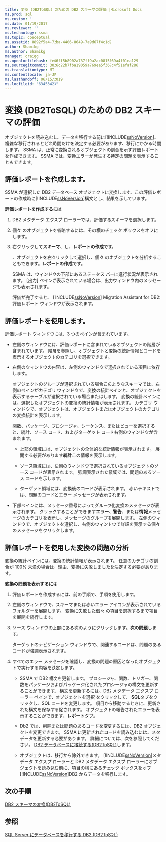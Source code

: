 ```yaml
---
title: 変換 (DB2ToSQL) のための DB2 スキーマの評価 |Microsoft Docs
ms.prod: sql
ms.custom: ''
ms.date: 01/19/2017
ms.reviewer: ''
ms.technology: ssma
ms.topic: conceptual
ms.assetid: 8892f5a4-72ba-4406-8649-7a9d67f4c1d9
author: Shamikg
ms.author: Shamikg
manager: craigg
ms.openlocfilehash: fe66ff5b8902a737ff9a2ac0815069a4f01ea129
ms.sourcegitcommit: 3026c22b7fba19059a769ea5f367c4f51efaf286
ms.translationtype: MT
ms.contentlocale: ja-JP
ms.lasthandoff: 06/15/2019
ms.locfileid: "63453423"
---
```

# <a name="assessing-db2-schemas-for-conversion-db2tosql"></a>変換 (DB2ToSQL) のための DB2 スキーマの評価
オブジェクトを読み込むし、データを移行する前に[!INCLUDE[ssNoVersion](../../includes/ssnoversion-md.md)]、複雑な移行されるとどれ時間だけを決定する必要があります、移行にかかる時間します。 SSMA は、正常に変換されるオブジェクトの割合を示す評価レポートを作成できます。 SSMA では、変換エラーが発生する特定の問題を表示することもできます。  
  
## <a name="creating-assessment-reports"></a>評価レポートを作成します。  
SSMA が選択した DB2 データベース オブジェクトに変換します、この評価レポートの作成時に[!INCLUDE[ssNoVersion](../../includes/ssnoversion-md.md)]構文とし、結果を示しています。  
  
**評価レポートを作成するには**  
  
1.  DB2 メタデータ エクスプ ローラーでは、評価するスキーマを選択します。  
  
2.  個々 のオブジェクトを省略するには、その横のチェック ボックスをオフにします。  
  
3.  右クリックして**スキーマ**、し、**レポートの作成**です。  
  
    、オブジェクトを右クリックして選択し、個々 のオブジェクトを分析することもできます。**レポートの作成**です。  
  
    SSMA は、ウィンドウの下部にあるステータス バーに進行状況が表示されます。 [出力] ペインが表示されている場合は、出力ウィンドウ内のメッセージも表示されます。  
  
    評価が完了すると、 [!INCLUDE[ssNoVersion](../../includes/ssnoversion-md.md)] Migration Assistant for DB2:評価レポート ウィンドウが表示されます。  
  
## <a name="using-assessment-reports"></a>評価レポートを使用します。  
評価レポート ウィンドウには、3 つのペインが含まれています。  
  
-   左側のウィンドウには、評価レポートに含まれているオブジェクトの階層が含まれています。 階層を参照し、オブジェクトと変換の統計情報とコードを表示するオブジェクトのカテゴリを選択できます。  
  
-   右側のウィンドウの内容は、左側のウィンドウで選択されている項目に依存します。  
  
    オブジェクトのグループが選択されている場合このようなスキーマでは、右側のペインがカテゴリ ウィンドウで、変換の統計ペインと、オブジェクトを表示するテーブルが選択されている場合またはします。 変換の統計ペインには、選択したオブジェクトの変換の統計情報が表示されます。 カテゴリ ウィンドウで、オブジェクトは、オブジェクトまたはオブジェクトのカテゴリの変換統計を表示します。  
  
    関数、パッケージ、プロシージャ、シーケンス、またはビューを選択すると、統計、ソース コード、およびターゲット コード右側のウィンドウが含まれます。  
  
    -   上部の領域には、オブジェクトの全体的な統計情報が表示されます。 展開する必要があります**統計**この情報を表示します。  
  
    -   ソース領域には、左側のウィンドウで選択されているオブジェクトのソース コードが表示されます。 強調表示された領域では、問題のあるソース コードを示します。  
  
    -   ターゲット領域には、変換後のコードが表示されます。 赤いテキストでは、問題のコードとエラー メッセージが表示されます。  
  
-   下部ペインには、メッセージ番号によってグループ化変換のメッセージが表示されます。 クリックすることができます**エラー**、**警告**、または**情報**メッセージのカテゴリを表示し、メッセージのグループを展開します。 左側のウィンドウで、オブジェクトを選択し、右側のウィンドウで詳細を表示する個々 のメッセージをクリックします。  
  
## <a name="analyzing-conversion-problems-by-using-the-assessment-report"></a>評価レポートを使用した変換の問題の分析  
変換の統計ペインには、変換の統計情報が表示されます。 任意のカテゴリの割合が 100% 未満の場合は、理由、変換に失敗しましたを決定する必要があります。  
  
**変換の問題を表示するには**  
  
1.  評価レポートを作成するには、前の手順で、手順を使用します。  
  
2.  左側のウィンドウで、スキーマまたは赤いエラー アイコンが表示されているフォルダーを展開します。 変換に失敗した個々 の項目を選択するまで項目を展開を続行します。  
  
3.  ソース ウィンドウの上部にある次のようにクリックします。**次の問題**します。  
  
    ターゲットのナビゲーション ウィンドウで、関連するコードは、問題のあるコードが強調表示されます。  
  
4.  すべてのエラー メッセージを確認し、変換の問題の原因となったオブジェクトで実行する内容を決定します。  
  
    -   SSMA で DB2 構文を更新します。 プロシージャ、関数、トリガー、関数をパッケージおよびパッケージ化されたプロシージャの構文を更新することができます。 構文を更新するには、DB2 メタデータ エクスプ ローラー ペインで、オブジェクトを選択 をクリックして、 **SQL**タブをクリックし、SQL コードを変更します。 項目から移動するときに、更新された構文を保存する促されます。 オブジェクトの報告されたエラーを表示することができます、**レポート**タブ。  
  
    -   Db2 では、削除または問題のあるコードを変更するには、DB2 オブジェクトを変更できます。 SSMA に更新されたコードを読み込むには、メタデータを更新する必要があります。 詳細については、次を参照してください。 [DB2 データベースに接続する&#40;DB2ToSQL&#41;](../../ssma/db2/connecting-to-db2-database-db2tosql.md)します。  
  
    -   オブジェクトは、移行から除外できます。 [!INCLUDE[ssNoVersion](../../includes/ssnoversion-md.md)]メタデータ エクスプ ローラーと DB2 メタデータ エクスプ ローラーにオブジェクトを読み込む前に、項目の横にあるチェック ボックスをオフ[!INCLUDE[ssNoVersion](../../includes/ssnoversion-md.md)]DB2 からデータを移行します。  
  
## <a name="next-step"></a>次の手順  
[DB2 スキーマの変換&#40;DB2ToSQL&#41;](../../ssma/db2/converting-db2-schemas-db2tosql.md)  
  
## <a name="see-also"></a>参照  
[SQL Server にデータベースを移行する DB2 &#40;DB2ToSQL&#41;](../../ssma/db2/migrating-db2-databases-to-sql-server-db2tosql.md)  
  
